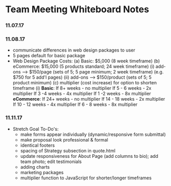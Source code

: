 # Team Meeting Whiteboard Notes

### 11.07.17

### 11.08.17
* communicate differences in web design packages to user
* 5 pages default for basic package
* Web Design Package Costs:
  (a) Basic: $5,000 (8 week timeframe)
  (b) eCommerce: $15,000 (5 products standard; 24 week timeframe)
    (i) add-ons --> $150/page (sets of 5; 5 page minimum; 2 week timeframe) (e.g. $750 for 5 add'l pages)
    (ii) add-ons --> $150/product (sets of 5; 5 product minimum)
  (c) multiplier (cost increase) for option to shorten timeframe
    (i) **Basic**:
        If 8+ weeks - no multiplier
        If 5 - 6 weeks - 2x multiplier
        If 3 -4 weeks - 4x multiplier
        If 1 -2 weeks - 8x multiplier
        **eCommerce**:
        If 24+ weeks - no multiplier
        If 14 - 18 weeks - 2x multiplier
        If 10 - 12 weeks - 4x multiplier
        If  6 - 8 weeks - 8x multiplier

### 11.11.17
* Stretch Goal To-Do's:
  * make forms appear individually (dynamic/responsive form submittal)
  * make proposal look professional & formal
  * identical footers
  * spacing of Strategy subsection in quote.html
  * update responsiveness for About Page (add columns to bio); add team photo; edit testimonials
  * adding charts
  * marketing packages
  * multiplier function to JavaScript for shorter/longer timeframes
